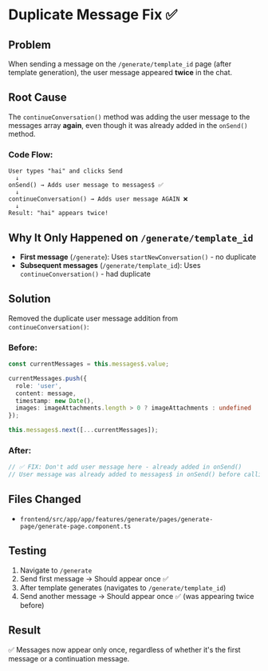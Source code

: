 # Duplicate Message Fix ✅

## Problem
When sending a message on the `/generate/template_id` page (after template generation), the user message appeared **twice** in the chat.

## Root Cause
The `continueConversation()` method was adding the user message to the messages array **again**, even though it was already added in the `onSend()` method.

### Code Flow:
```
User types "hai" and clicks Send
  ↓
onSend() → Adds user message to messages$ ✅
  ↓
continueConversation() → Adds user message AGAIN ❌
  ↓
Result: "hai" appears twice!
```

## Why It Only Happened on `/generate/template_id`
- **First message** (`/generate`): Uses `startNewConversation()` - no duplicate
- **Subsequent messages** (`/generate/template_id`): Uses `continueConversation()` - had duplicate

## Solution
Removed the duplicate user message addition from `continueConversation()`:

### Before:
```typescript
const currentMessages = this.messages$.value;

currentMessages.push({
  role: 'user',
  content: message,
  timestamp: new Date(),
  images: imageAttachments.length > 0 ? imageAttachments : undefined
});

this.messages$.next([...currentMessages]);
```

### After:
```typescript
// ✅ FIX: Don't add user message here - already added in onSend()
// User message was already added to messages$ in onSend() before calling this method
```

## Files Changed
- `frontend/src/app/app/features/generate/pages/generate-page/generate-page.component.ts`

## Testing
1. Navigate to `/generate`
2. Send first message → Should appear once ✅
3. After template generates (navigates to `/generate/template_id`)
4. Send another message → Should appear once ✅ (was appearing twice before)

## Result
✅ Messages now appear only once, regardless of whether it's the first message or a continuation message.
